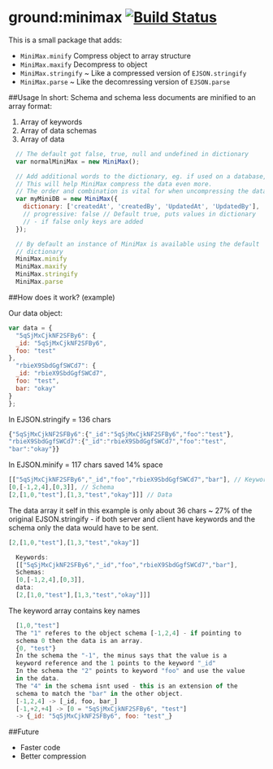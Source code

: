 ground:minimax [![Build Status](https://travis-ci.org/GroundMeteor/ejson-minimax.png?branch=master)](https://travis-ci.org/GroundMeteor/ejson-minimax)
===============

This is a small package that adds:
* `MiniMax.minify` Compress object to array structure
* `MiniMax.maxify` Decompress to object
* `MiniMax.stringify` ~ Like a compressed version of `EJSON.stringify`
* `MiniMax.parse` ~ Like the decomressing version of `EJSON.parse`

##Usage
In short:
Schema and schema less documents are minified to an array format:
  1. Array of keywords
  2. Array of data schemas
  3. Array of data

```js
  // The default got false, true, null and undefined in dictionary
  var normalMiniMax = new MiniMax();

  // Add additional words to the dictionary, eg. if used on a database,
  // This will help MiniMax compress the data even more.
  // The order and combination is vital for when uncompressing the data
  var myMiniDB = new MiniMax({
    dictionary: ['createdAt', 'createdBy', 'UpdatedAt', 'UpdatedBy'],
    // progressive: false // Default true, puts values in dictionary
    // - if false only keys are added
  });

  // By default an instance of MiniMax is available using the default
  // dictionary
  MiniMax.minify
  MiniMax.maxify
  MiniMax.stringify
  MiniMax.parse
```

##How does it work? (example)

Our data object:
```js
var data = {
  "5qSjMxCjkNF2SFBy6": {
  _id: "5qSjMxCjkNF2SFBy6",
  foo: "test"
},
  "rbieX9SbdGgfSWCd7": {
  _id: "rbieX9SbdGgfSWCd7",
  foo: "test",
  bar: "okay"
}
};
```

In EJSON.stringify = 136 chars
```js
{"5qSjMxCjkNF2SFBy6":{"_id":"5qSjMxCjkNF2SFBy6","foo":"test"},
"rbieX9SbdGgfSWCd7":{"_id":"rbieX9SbdGgfSWCd7","foo":"test",
"bar":"okay"}} 
```

In EJSON.minify = 117 chars saved 14% space
```js
[["5qSjMxCjkNF2SFBy6","_id","foo","rbieX9SbdGgfSWCd7","bar"], // Keywords
[0,[-1,2,4],[0,3]], // Schema
[2,[1,0,"test"],[1,3,"test","okay"]]] // Data
```

The data array it self in this example is only about 36 chars ~ 27% of the original EJSON.stringify - if both server and client have keywords and the schema only the data would have to be sent.

```js
[2,[1,0,"test"],[1,3,"test","okay"]] 
```

```js
  Keywords:
  [["5qSjMxCjkNF2SFBy6","_id","foo","rbieX9SbdGgfSWCd7","bar"],
  Schemas:
  [0,[-1,2,4],[0,3]],
  data:
  [2,[1,0,"test"],[1,3,"test","okay"]]] 
```

The keyword array contains key names
```js
  [1,0,"test"]
  The "1" referes to the object schema [-1,2,4] - if pointing to
  schema 0 then the data is an array.
  {0, "test"}
  In the schema the "-1", the minus says that the value is a
  keyword reference and the 1 points to the keyword "_id"
  In the schema the "2" points to keyword "foo" and use the value
  in the data.
  The "4" in the schema isnt used - this is an extension of the
  schema to match the "bar" in the other object.
  [-1,2,4] -> [_id, foo, bar_]
  [-1,+2,+4] -> [0 = "5qSjMxCjkNF2SFBy6", "test"]
  -> {_id: "5qSjMxCjkNF2SFBy6", foo: "test"_}

```

##Future
* Faster code
* Better compression
